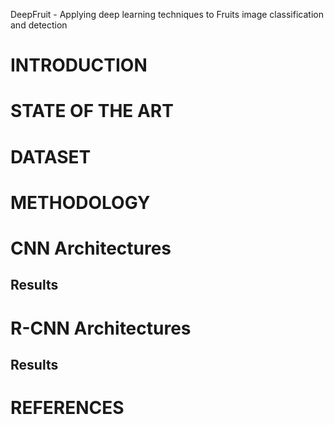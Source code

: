 DeepFruit - Applying deep learning techniques to Fruits image classification and detection

# INTRODUCTION

# STATE OF THE ART

# DATASET

# METHODOLOGY

# CNN Architectures
## Results
# R-CNN Architectures
## Results

# REFERENCES